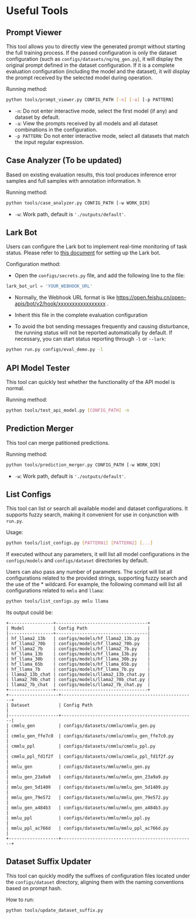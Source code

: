 # Useful Tools

## Prompt Viewer

This tool allows you to directly view the generated prompt without starting the full training process. If the passed configuration is only the dataset configuration (such as `configs/datasets/nq/nq_gen.py`), it will display the original prompt defined in the dataset configuration. If it is a complete evaluation configuration (including the model and the dataset), it will display the prompt received by the selected model during operation.

Running method:

```bash
python tools/prompt_viewer.py CONFIG_PATH [-n] [-a] [-p PATTERN]
```

- `-n`: Do not enter interactive mode, select the first model (if any) and dataset by default.
- `-a`: View the prompts received by all models and all dataset combinations in the configuration.
- `-p PATTERN`: Do not enter interactive mode, select all datasets that match the input regular expression.

## Case Analyzer (To be updated)

Based on existing evaluation results, this tool produces inference error samples and full samples with annotation information.
h

Running method:

```bash
python tools/case_analyzer.py CONFIG_PATH [-w WORK_DIR]
```

- `-w`: Work path, default is `'./outputs/default'`.

## Lark Bot

Users can configure the Lark bot to implement real-time monitoring of task status. Please refer to [this document](https://open.feishu.cn/document/ukTMukTMukTM/ucTM5YjL3ETO24yNxkjN?lang=zh-CN#7a28964d) for setting up the Lark bot.

Configuration method:

- Open the `configs/secrets.py` file, and add the following line to the file:

```python
lark_bot_url = 'YOUR_WEBHOOK_URL'
```

- Normally, the Webhook URL format is like https://open.feishu.cn/open-apis/bot/v2/hook/xxxxxxxxxxxxxxxxx .

- Inherit this file in the complete evaluation configuration

- To avoid the bot sending messages frequently and causing disturbance, the running status will not be reported automatically by default. If necessary, you can start status reporting through `-l` or `--lark`:

```bash
python run.py configs/eval_demo.py -l
```

## API Model Tester

This tool can quickly test whether the functionality of the API model is normal.

Running method:

```bash
python tools/test_api_model.py [CONFIG_PATH] -n
```

## Prediction Merger

This tool can merge patitioned predictions.

Running method:

```bash
python tools/prediction_merger.py CONFIG_PATH [-w WORK_DIR]
```

- `-w`: Work path, default is `'./outputs/default'`.

## List Configs

This tool can list or search all available model and dataset configurations. It supports fuzzy search, making it convenient for use in conjunction with `run.py`.

Usage:

```bash
python tools/list_configs.py [PATTERN1] [PATTERN2] [...]
```

If executed without any parameters, it will list all model configurations in the `configs/models` and `configs/dataset` directories by default.

Users can also pass any number of parameters. The script will list all configurations related to the provided strings, supporting fuzzy search and the use of the * wildcard. For example, the following command will list all configurations related to `mmlu` and `llama`:

```bash
python tools/list_configs.py mmlu llama
```

Its output could be:

```text
+-----------------+-----------------------------------+
| Model           | Config Path                       |
|-----------------+-----------------------------------|
| hf_llama2_13b   | configs/models/hf_llama2_13b.py   |
| hf_llama2_70b   | configs/models/hf_llama2_70b.py   |
| hf_llama2_7b    | configs/models/hf_llama2_7b.py    |
| hf_llama_13b    | configs/models/hf_llama_13b.py    |
| hf_llama_30b    | configs/models/hf_llama_30b.py    |
| hf_llama_65b    | configs/models/hf_llama_65b.py    |
| hf_llama_7b     | configs/models/hf_llama_7b.py     |
| llama2_13b_chat | configs/models/llama2_13b_chat.py |
| llama2_70b_chat | configs/models/llama2_70b_chat.py |
| llama2_7b_chat  | configs/models/llama2_7b_chat.py  |
+-----------------+-----------------------------------+
+-------------------+---------------------------------------------------+
| Dataset           | Config Path                                       |
|-------------------+---------------------------------------------------|
| cmmlu_gen         | configs/datasets/cmmlu/cmmlu_gen.py               |
| cmmlu_gen_ffe7c0  | configs/datasets/cmmlu/cmmlu_gen_ffe7c0.py        |
| cmmlu_ppl         | configs/datasets/cmmlu/cmmlu_ppl.py               |
| cmmlu_ppl_fd1f2f  | configs/datasets/cmmlu/cmmlu_ppl_fd1f2f.py        |
| mmlu_gen          | configs/datasets/mmlu/mmlu_gen.py                 |
| mmlu_gen_23a9a9   | configs/datasets/mmlu/mmlu_gen_23a9a9.py          |
| mmlu_gen_5d1409   | configs/datasets/mmlu/mmlu_gen_5d1409.py          |
| mmlu_gen_79e572   | configs/datasets/mmlu/mmlu_gen_79e572.py          |
| mmlu_gen_a484b3   | configs/datasets/mmlu/mmlu_gen_a484b3.py          |
| mmlu_ppl          | configs/datasets/mmlu/mmlu_ppl.py                 |
| mmlu_ppl_ac766d   | configs/datasets/mmlu/mmlu_ppl_ac766d.py          |
+-------------------+---------------------------------------------------+
```

## Dataset Suffix Updater

This tool can quickly modify the suffixes of configuration files located under the `configs/dataset` directory, aligning them with the naming conventions based on prompt hash.

How to run:

```bash
python tools/update_dataset_suffix.py
```
